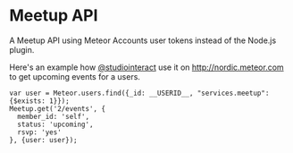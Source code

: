 Meetup API
=================

A Meetup API using Meteor Accounts user tokens instead of the Node.js plugin.

Here's an example how [@studiointeract](http://twitter.com/studiointeract) use it on http://nordic.meteor.com to get upcoming events for a users.

```
var user = Meteor.users.find({_id: __USERID__, "services.meetup": {$exists: 1}});
Meetup.get('2/events', {
  member_id: 'self',
  status: 'upcoming',
  rsvp: 'yes'
}, {user: user});
```
